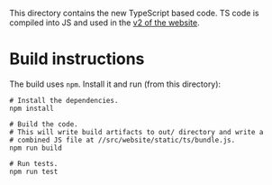 This directory contains the new TypeScript based code. TS code is compiled into
JS and used in the [v2 of the website](https://deasciifier.com/v2).

# Build instructions

The build uses `npm`. Install it and run (from this directory):

```
# Install the dependencies.
npm install

# Build the code.
# This will write build artifacts to out/ directory and write a
# combined JS file at //src/website/static/ts/bundle.js.
npm run build

# Run tests.
npm run test
```
